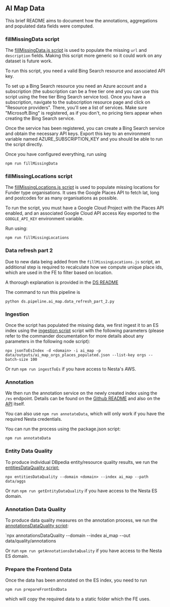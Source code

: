 ## AI Map Data

This brief README aims to document how the annotations, aggregations and
populated data fields were computed.

### fillMissingData script

The [fillMissingData.js script](fillMissingData.js) is
used to populate the missing `url` and `description` fields. Making this script
more generic so it could work on any dataset is future work.

To run this script, you need a valid Bing Search resource and associated API key.

To set up a Bing Search resource you need an Azure account and a subscription
(the subscription can be a free tier one and you can use this script using the
free tier Bing Search service too). Once you have a subscription, navigate
to the subscription resource page and click on "Resource providers". There,
you'll see a list of services. Make sure "Microsoft.Bing" is registered, as if
you don't, no pricing tiers appear when creating the Bing Search service.

Once the service has been registered, you can create a Bing Search service and
obtain the necessary API keys. Export this key to an environment variable
named AZURE_SUBSCRIPTION_KEY and you should be able to run the script directly.

Once you have configured everything, run using

`npm run fillMissingData`

### fillMissingLocations script
The [fillMissingLocations.js script](etl/bin/fillMissingLocations.js) is
used to populate missing locations for Funder type organisations. It uses
the Google Places API to fetch lat, long and postcodes for as many organisations
as possible.

To run the script, you must have a Google Cloud Project with the Places API
enabled, and an associated Google Cloud API access Key exported to the
`GOOGLE_API_KEY` environment variable.

Run using:

`npm run fillMissingLocations`

### Data refresh part 2

Due to new data being added from the `fillMissingLocations.js` script,
an additional step is required to recalculate how we compute unique
place ids, which are used in the FE to filter based on location.

A thorough explanation is provided in the [DS README](ds/ds/pipeline/README.md)


The command to run this pipeline is

`python ds.pipeline.ai_map.data_refresh_part_2.py`

### Ingestion

Once the script has populated the missing data, we first ingest it to an ES
index using the [ingestion script](https://github.com/nestauk/dap_dv_backends_utils/blob/v0.0.14/bin/jsonToEsIndex.js)
script with the following parameters (please refer to the commander
documentation for more details about any parameters in the following node
script):

`npx jsonToEsIndex -d <domain> -i ai_map -p data/outputs/ai_map_orgs_places_populated.json --list-key orgs --batch-size 100`

Or run `npm run ingestToEs` if you have access to Nesta's AWS.

### Annotation

We then run the annotation service on the newly created index using the `/es`
endpoint. Details can be found on the [Github README](https://github.com/nestauk/dap_dv_backends/blob/b35fbf799222d6327dd221d96604cad6284bbb61/src/services/annotation/README.md) and also on the [API](https://annotation.dap-tools.uk/static/index.html) itself.

You can also use `npm run annotateData`, which will only work if you
have the required Nesta credentials.

You can run the process using the package.json script:

`npm run annotateData`

### Entity Data Quality

To produce individual DBpedia entity/resource quality results, we run the
[entitiesDataQuality script:](https://github.com/nestauk/dap_dv_backends_utils/blob/v0.0.5/bin/entitiesDataQuality.js)

`npx entitiesDataQuality --domain <domain> --index ai_map --path data/aggs`

Or run `npm run getEntityDataQuality` if you have access to the Nesta ES domain.

### Annotation Data Quality

To produce data quality measures on the annotation process, we run the
[annotationsDataQuality script](https://github.com/nestauk/dap_dv_backends_utils/blob/v0.0.5/bin/annotationsDataQuality/annotationsDataQuality.js):

`npx annotationsDataQuality --domain <domain> --index ai_map --out data/quality/annotations

Or run `npm run getAnnotationsDataQuality` if you have access to the Nesta ES
domain.

### Prepare the Frontend Data

Once the data has been annotated on the ES index, you need to run

`npm run prepareFrontEndData`

which will copy the required data to a static folder which the FE uses.
